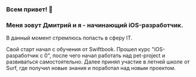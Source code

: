 ### Всем привет! 👋

### Меня зовут Дмитрий и я - начинающий iOS-разработчик.

В данный момент стремлюсь попасть в сферу IT.

Свой старт начал с обучения от Swiftbook. Прошел курс "iOS-разработчик с 0", после чего начал работать над pet-project и развиваться самостоятельно. Далее принял участие в летней школе от Surf, где получил новые знания и поработал над новым проектом. 

<!--
**DiBesso/DIBesso** is a ✨ _special_ ✨ repository because its `README.md` (this file) appears on your GitHub profile.

Here are some ideas to get you started:

- 🔭 I’m currently working on ...
- 🌱 I’m currently learning ...
- 👯 I’m looking to collaborate on ...
- 🤔 I’m looking for help with ...
- 💬 Ask me about ...
- 📫 How to reach me: ...
- 😄 Pronouns: ...
- ⚡ Fun fact: ...
-->
